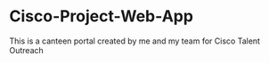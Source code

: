# Cisco-Project-Web-App
This is a canteen portal  created by me and my team  for Cisco Talent Outreach
